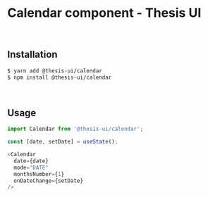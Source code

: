 # Calendar component - Thesis UI

<br />

## Installation

```sh
$ yarn add @thesis-ui/calendar
$ npm install @thesis-ui/calendar
```

<br />

## Usage

```js
import Calendar from '@thesis-ui/calendar';

const [date, setDate] = useState();

<Calendar
  date={date}
  mode="DATE"
  monthsNumber={1}
  onDateChange={setDate}
/>
```

<br />
